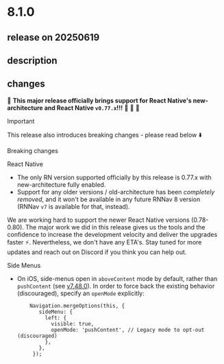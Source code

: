 # 8.1.0

## release on 20250619

## description

## changes

📣 <strong>This major release officially brings support for React Native's new-architecture and React Native <code>v0.77.x</code>!!!</strong> 🥳 🍾 🎉

Important

This release also introduces breaking changes - please read below ⬇️

Breaking changes

React Native

* The only RN version supported officially by this release is 0.77.x with new-architecture fully enabled.
* Support for any older versions / old-architecture has been <em>completely removed</em>, and it won't be available in any future RNNav 8 version (RNNav <code>v7</code> is available for that, instead).

We are working hard to support the newer React Native versions (0.78-0.80). The major work we did in this release gives us the tools and the confidence to increase the development velocity and deliver the upgrades faster ⚡. Nevertheless, we don't have any ETA's. Stay tuned for more updates and reach out on Discord if you think you can help out.

Side Menus

* On iOS, side-menus open in <code>aboveContent</code> mode by default, rather than <code>pushContent</code> (see <a href="https://github.com/wix/react-native-navigation/releases/tag/7.48.0">v7.48.0</a>). In order to force back the existing behavior (discouraged), specify an <code>openMode</code> explicitly:

          Navigation.mergeOptions(this, {
             sideMenu: {
               left: {
                 visible: true,
                 openMode: 'pushContent', // Legacy mode to opt-out (discouraged)
               },
             },
           });

